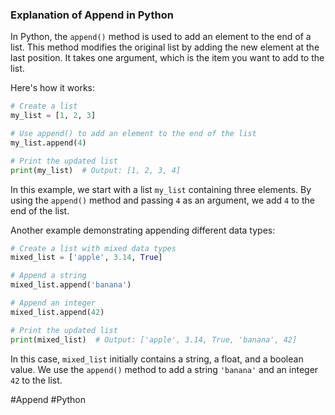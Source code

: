 ### Explanation of Append in Python

In Python, the `append()` method is used to add an element to the end of a list. This method modifies the original list by adding the new element at the last position. It takes one argument, which is the item you want to add to the list.

Here's how it works:

```python
# Create a list
my_list = [1, 2, 3]

# Use append() to add an element to the end of the list
my_list.append(4)

# Print the updated list
print(my_list)  # Output: [1, 2, 3, 4]
```

In this example, we start with a list `my_list` containing three elements. By using the `append()` method and passing `4` as an argument, we add `4` to the end of the list.

Another example demonstrating appending different data types:

```python
# Create a list with mixed data types
mixed_list = ['apple', 3.14, True]

# Append a string
mixed_list.append('banana')

# Append an integer
mixed_list.append(42)

# Print the updated list
print(mixed_list)  # Output: ['apple', 3.14, True, 'banana', 42]
```

In this case, `mixed_list` initially contains a string, a float, and a boolean value. We use the `append()` method to add a string `'banana'` and an integer `42` to the list.

#Append #Python